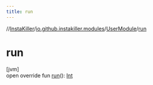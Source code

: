 ```yaml
---
title: run
---
```

//[InstaKiller](../../../index.html)/[io.github.instakiller.modules](../index.html)/[UserModule](index.html)/[run](run.html)



# run



[jvm]\
open override fun [run](run.html)(): [Int](https://kotlinlang.org/api/latest/jvm/stdlib/kotlin/-int/index.html)




